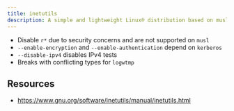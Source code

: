 ```yaml
---
title: inetutils
description: A simple and lightweight Linux® distribution based on musl libc and toybox
---
```


- Disable `r*` due to security concerns and are not supported on `musl`
- `--enable-encryption` and `--enable-authentication` depend on `kerberos`
- `--disable-ipv4` disables IPv4 tests
- Breaks with conflicting types for `logwtmp`

## Resources
- https://www.gnu.org/software/inetutils/manual/inetutils.html
